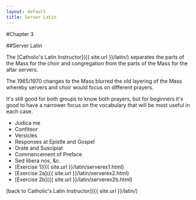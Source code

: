 ```yaml
---
layout: default
title: Server Latin
---
```


#Chapter 3

##Server Latin

The [Catholic's Latin Instructor]({{ site.url }}/latin/) separates the parts of the Mass for the choir and congregation from the parts of the Mass for the altar servers.

The 1965/1970 changes to the Mass blurred the old layering of the Mass whereby servers and choir would focus on different prayers. 

It's still good for both groups to know both prayers, but for beginners it's good to have a narrower focus on the vocabulary that will be most useful in each case.

 * Judica me
 * Confiteor
 * Versicles
 * Responses at Epistle and Gospel
 * Orate and Suscipiat
 * Commencement of Preface
 * Sed libera nos, &amp;c.
 * [Exercise 1]({{ site.url }}/latin/serverex1.html)
 * [Exercise 2a]({{ site.url }}/latin/serverex2.html)
 * [Exercise 2b]({{ site.url }}/latin/serverex2b.html)

[back to Catholic's Latin Instructor]({{ site.url }}/latin/)

